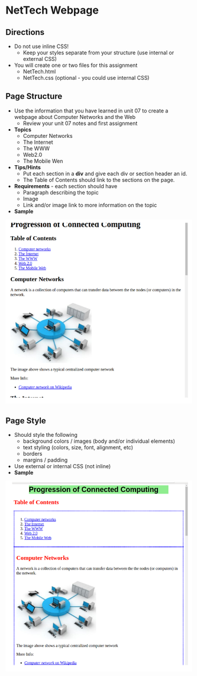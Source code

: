 # NetTech Webpage

## Directions

- Do not use inline CSS!
    - Keep your styles separate from your structure (use internal or external CSS)
- You will create one or two files for this assignment
    - NetTech.html
    - NetTech.css (optional - you could use internal CSS)

## Page Structure

- Use the information that you have learned in unit 07 to create a webpage about Computer Networks and the Web
    - Review your unit 07 notes and first assignment
- **Topics**
    - Computer Networks
    - The Internet
    - The WWW
    - Web2.0
    - The Mobile Wen
- **Tips/Hints**
    - Put each section in a **div** and give each div or section header an id.
    - The Table of Contents should link to the sections on the page.
- **Requirements** - each section should have
    - Paragraph describing the topic
    - Image
    - Link and/or image link to more information on the topic
- **Sample**

![](graphics/sample.png)

## Page Style

- Should style the following
    - background colors / images (body and/or individual elements)
    - text styling (colors, size, font, alignment, etc)
    - borders
    - margins / padding
- Use external or internal CSS (not inline)
- **Sample**

![](graphics/sample-styled.png)